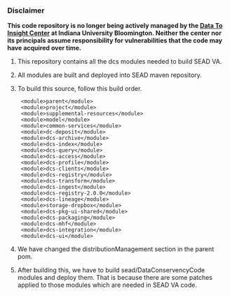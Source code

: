 ### Disclaimer 
<b>This code repository is no longer being actively managed by the <a target="_blank" rel="noopener noreferrer" href="https://pti.iu.edu/centers/d2i/">Data To Insight Center</a> at Indiana University Bloomington. Neither the center nor its principals assume responsibility for vulnerabilities that the code may have acquired over time.</b>

1. This repository contains all the dcs modules needed to build SEAD VA.
2. All modules are built and deployed into SEAD maven repository.
3. To build this source, follow this build order.

        <module>parent</module>
        <module>project</module>
        <module>supplemental-resources</module>
        <module>model</module>
        <module>common-services</module>
        <module>dc-deposit</module>
        <module>dcs-archive</module>
        <module>dcs-index</module>
        <module>dcs-query</module>
        <module>dcs-access</module>
        <module>dcs-profile</module>
        <module>dcs-clients</module>
        <module>dcs-registry</module>
        <module>dcs-transform</module>
        <module>dcs-ingest</module>
        <module>dcs-registry-2.0.0</module>
        <module>dcs-lineage</module>
        <module>storage-dropbox</module>
        <module>dcs-pkg-ui-shared</module>
        <module>dcs-packaging</module>
        <module>dcs-mhf</module>
        <module>dcs-integration</module>
        <module>dcs-ui</module>

4. We have changed the distributionManagement section in the parent pom.
5. After building this, we have to build sead/DataConservencyCode modules and deploy them. That is 
because there are some patches applied to those modules which are needed in SEAD VA code.
